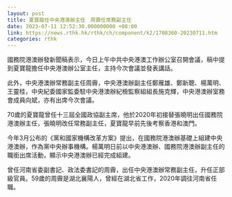 ```yaml
---
layout: post
title: 夏寶龍任中央港澳辦主任　周霽任常務副主任
date: 2023-07-11 12:52:30.000000000 +08:00
link: https://news.rthk.hk/rthk/ch/component/k2/1708360-20230711.htm
categories: rthk
---
```


國務院港澳辦發新聞稿表示，今日上午中共中央港澳工作辦公室召開會議，稿中提到夏寶龍擔任中央港澳辦公室主任，主持今次會議並發表講話。

此外，中央港澳辦常務副主任周霽，中央港澳辦副主任鄭雁雄、鄭新聰、楊萬明、王靈桂，中央紀委國家監委駐中央港澳辦紀檢監察組組長施克輝，中央港澳辦室務會成員向斌，亦有出席今次會議。

70歲的夏寶龍曾任十三屆全國政協副主席，他於2020年初接替張曉明出任國務院港澳辦主任，張曉明改任常務副主任，夏寶龍早前先後考察香港和澳門。

今年3月公布的《黨和國家機構改革方案》提出，在國務院港澳辦基礎上組建中央港澳辦，作為黨中央辦事機構。楊萬明日前以中央港澳辦、國務院港澳辦副主任的職銜出席活動，顯示中央港澳辦已經完成組建。

曾任河南省委副書記、政法委書記的周霽，出任中央港澳辦常務副主任，升任正部級官員。59歲的周霽是湖北襄陽人，曾經在湖北省工作，2020年調往河南省任職。
